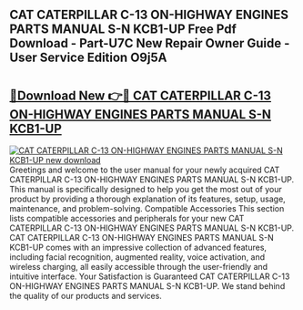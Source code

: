## CAT CATERPILLAR C-13 ON-HIGHWAY ENGINES PARTS MANUAL S-N KCB1-UP Free Pdf Download - Part-U7C New Repair Owner Guide - User Service Edition O9j5A

# <h2><a href="http://bc55172.oget.top/?id=CAT+CATERPILLAR+C-13+ON-HIGHWAY+ENGINES+PARTS+MANUAL+S-N+KCB1-UP">🔗Download New 👉🔴 CAT CATERPILLAR C-13 ON-HIGHWAY ENGINES PARTS MANUAL S-N KCB1-UP</a></h2>

[![CAT CATERPILLAR C-13 ON-HIGHWAY ENGINES PARTS MANUAL S-N KCB1-UP new download](https://i.imgur.com/5g1atiW.png)](http://bc55172.oget.top/?id=CAT+CATERPILLAR+C-13+ON-HIGHWAY+ENGINES+PARTS+MANUAL+S-N+KCB1-UP)
Greetings and welcome to the user manual for your newly acquired CAT CATERPILLAR C-13 ON-HIGHWAY ENGINES PARTS MANUAL S-N KCB1-UP. This manual is specifically designed to help you get the most out of your product by providing a thorough explanation of its features, setup, usage, maintenance, and problem-solving. Compatible Accessories This section lists compatible accessories and peripherals for your new CAT CATERPILLAR C-13 ON-HIGHWAY ENGINES PARTS MANUAL S-N KCB1-UP. CAT CATERPILLAR C-13 ON-HIGHWAY ENGINES PARTS MANUAL S-N KCB1-UP comes with an impressive collection of advanced features, including facial recognition, augmented reality, voice activation, and wireless charging, all easily accessible through the user-friendly and intuitive interface. Your Satisfaction is Guaranteed CAT CATERPILLAR C-13 ON-HIGHWAY ENGINES PARTS MANUAL S-N KCB1-UP. We stand behind the quality of our products and services.
